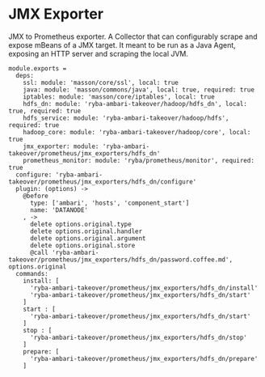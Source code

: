 
# JMX Exporter

JMX to Prometheus exporter.
A Collector that can configurably scrape and expose mBeans of a JMX target. 
It meant to be run as a Java Agent, exposing an HTTP server and scraping the local JVM.

    module.exports =
      deps:
        ssl: module: 'masson/core/ssl', local: true
        java: module: 'masson/commons/java', local: true, required: true
        iptables: module: 'masson/core/iptables', local: true
        hdfs_dn: module: 'ryba-ambari-takeover/hadoop/hdfs_dn', local: true, required: true
        hdfs_service: module: 'ryba-ambari-takeover/hadoop/hdfs', required: true
        hadoop_core: module: 'ryba-ambari-takeover/hadoop/core', local: true
        jmx_exporter: module: 'ryba-ambari-takeover/prometheus/jmx_exporters/hdfs_dn'
        prometheus_monitor: module: 'ryba/prometheus/monitor', required: true
      configure: 'ryba-ambari-takeover/prometheus/jmx_exporters/hdfs_dn/configure'
      plugin: (options) ->
        @before
          type: ['ambari', 'hosts', 'component_start']
          name: 'DATANODE'
        , ->
          delete options.original.type
          delete options.original.handler
          delete options.original.argument
          delete options.original.store
          @call 'ryba-ambari-takeover/prometheus/jmx_exporters/hdfs_dn/password.coffee.md', options.original
      commands:
        install: [
          'ryba-ambari-takeover/prometheus/jmx_exporters/hdfs_dn/install'
          'ryba-ambari-takeover/prometheus/jmx_exporters/hdfs_dn/start'
        ]
        start : [
          'ryba-ambari-takeover/prometheus/jmx_exporters/hdfs_dn/start'
        ]
        stop : [
          'ryba-ambari-takeover/prometheus/jmx_exporters/hdfs_dn/stop'
        ]
        prepare: [
          'ryba-ambari-takeover/prometheus/jmx_exporters/hdfs_dn/prepare'
        ]
